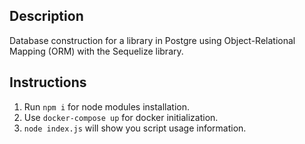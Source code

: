 ## Description
Database construction for a library in Postgre using Object-Relational Mapping (ORM) with the Sequelize library.

## Instructions
1. Run ``` npm i ``` for node modules installation.
2. Use ``` docker-compose up ``` for docker initialization.
3.  ``` node index.js ``` will show you script usage information.